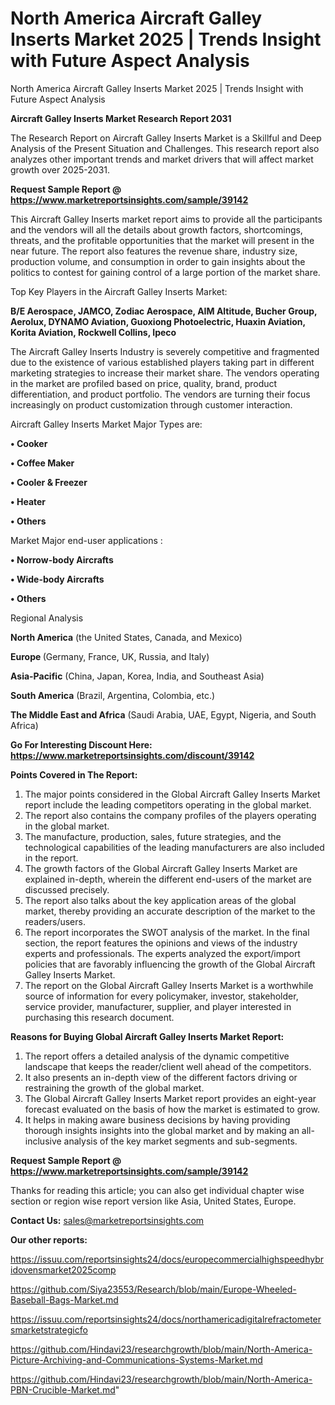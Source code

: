 # North America Aircraft Galley Inserts Market 2025 | Trends Insight with Future Aspect Analysis
North America Aircraft Galley Inserts Market 2025 | Trends Insight with Future Aspect Analysis

<strong>Aircraft Galley Inserts Market Research Report 2031</strong>

The Research Report on Aircraft Galley Inserts Market is a Skillful and Deep Analysis of the Present Situation and Challenges. This research report also analyzes other important trends and market drivers that will affect market growth over 2025-2031.

<strong>Request Sample Report @ <a href=https://www.marketreportsinsights.com/sample/39142>https://www.marketreportsinsights.com/sample/39142</a></strong>

This Aircraft Galley Inserts market report aims to provide all the participants and the vendors will all the details about growth factors, shortcomings, threats, and the profitable opportunities that the market will present in the near future. The report also features the revenue share, industry size, production volume, and consumption in order to gain insights about the politics to contest for gaining control of a large portion of the market share.

Top Key Players in the Aircraft Galley Inserts Market:

<strong>B/E Aerospace, JAMCO, Zodiac Aerospace, AIM Altitude, Bucher Group, Aerolux, DYNAMO Aviation, Guoxiong Photoelectric, Huaxin Aviation, Korita Aviation, Rockwell Collins, Ipeco</strong>

The Aircraft Galley Inserts Industry is severely competitive and fragmented due to the existence of various established players taking part in different marketing strategies to increase their market share. The vendors operating in the market are profiled based on price, quality, brand, product differentiation, and product portfolio. The vendors are turning their focus increasingly on product customization through customer interaction.

Aircraft Galley Inserts Market Major Types are:

<strong>•  Cooker

•  Coffee Maker

•  Cooler & Freezer

•  Heater

•  Others</strong>

Market Major end-user applications :

<strong>•  Norrow-body Aircrafts

•  Wide-body Aircrafts

•  Others</strong>

Regional Analysis

</u><strong><b>North America</b></strong> (the United States, Canada, and Mexico)

<strong><b>Europe </b></strong>(Germany, France, UK, Russia, and Italy)

<strong><b>Asia-Pacific</b></strong> (China, Japan, Korea, India, and Southeast Asia)

<strong><b>South America</b></strong> (Brazil, Argentina, Colombia, etc.)

<strong><b>The Middle East and Africa</b></strong> (Saudi Arabia, UAE, Egypt, Nigeria, and South Africa)

<strong>Go For Interesting Discount Here: <a href=https://www.marketreportsinsights.com/discount/39142>https://www.marketreportsinsights.com/discount/39142</a></strong>

<strong>Points Covered in The Report:</strong>
<ol>
  <li>The major points considered in the Global Aircraft Galley Inserts Market report include the leading competitors operating in the global market.</li>
  <li>The report also contains the company profiles of the players operating in the global market.</li>
  <li>The manufacture, production, sales, future strategies, and the technological capabilities of the leading manufacturers are also included in the report.</li>
  <li>The growth factors of the Global Aircraft Galley Inserts Market are explained in-depth, wherein the different end-users of the market are discussed precisely.</li>
  <li>The report also talks about the key application areas of the global market, thereby providing an accurate description of the market to the readers/users.</li>
  <li>The report incorporates the SWOT analysis of the market. In the final section, the report features the opinions and views of the industry experts and professionals. The experts analyzed the export/import policies that are favorably influencing the growth of the Global Aircraft Galley Inserts Market.</li>
  <li>The report on the Global Aircraft Galley Inserts Market is a worthwhile source of information for every policymaker, investor, stakeholder, service provider, manufacturer, supplier, and player interested in purchasing this research document.</li>
</ol>
<strong>Reasons for Buying Global Aircraft Galley Inserts Market Report:</strong>

<ol>
  <li>The report offers a detailed analysis of the dynamic competitive landscape that keeps the reader/client well ahead of the competitors.</li>
  <li>It also presents an in-depth view of the different factors driving or restraining the growth of the global market.</li>
  <li>The Global Aircraft Galley Inserts Market report provides an eight-year forecast evaluated on the basis of how the market is estimated to grow.</li>
  <li>It helps in making aware business decisions by having providing thorough insights insights into the global market and by making an all-inclusive analysis of the key market segments and sub-segments.</li>
</ol>
<strong>Request Sample Report @ <a href=https://www.marketreportsinsights.com/sample/39142>https://www.marketreportsinsights.com/sample/39142</a></strong>


Thanks for reading this article; you can also get individual chapter wise section or region wise report version like Asia, United States, Europe.

<strong>Contact Us:</strong>
sales@marketreportsinsights.com

<strong>Our other reports:</strong>

<a href=https://issuu.com/reportsinsights24/docs/europecommercialhighspeedhybridovensmarket2025comp>https://issuu.com/reportsinsights24/docs/europecommercialhighspeedhybridovensmarket2025comp</a>

<a href=https://github.com/Siya23553/Research/blob/main/Europe-Wheeled-Baseball-Bags-Market.md>https://github.com/Siya23553/Research/blob/main/Europe-Wheeled-Baseball-Bags-Market.md</a>

<a href=https://issuu.com/reportsinsights24/docs/northamericadigitalrefractometersmarketstrategicfo>https://issuu.com/reportsinsights24/docs/northamericadigitalrefractometersmarketstrategicfo</a>

<a href=https://github.com/Hindavi23/researchgrowth/blob/main/North-America-Picture-Archiving-and-Communications-Systems-Market.md>https://github.com/Hindavi23/researchgrowth/blob/main/North-America-Picture-Archiving-and-Communications-Systems-Market.md</a>

<a href=https://github.com/Hindavi23/researchgrowth/blob/main/North-America-PBN-Crucible-Market.md>https://github.com/Hindavi23/researchgrowth/blob/main/North-America-PBN-Crucible-Market.md</a>"
